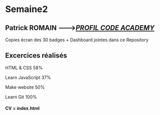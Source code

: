 # Semaine2
## Patrick ROMAIN --->[***PROFIL CODE ACADEMY***](https://www.codecademy.com/PatrickROMAIN)

Copies écran des 30 badges + Dashboard jointes dans ce Repository

## Excercices réalisés  


HTML & CSS       58%

Learn JavaScript 37%

Make website     50%

Learn Git       100%

#### CV = index.html
